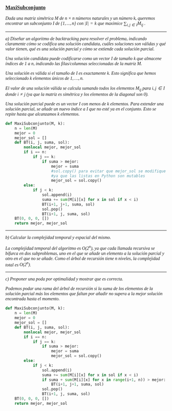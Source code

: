 <font face="LaTeX">

### <u>MaxiSubconjunto</u>
*Dada una matriz simétrica M de $n × n$ números naturales y un número k, queremos encontrar un subconjunto $I$ de $\{1,..., n\}$ con $|I| = k$ que maximice  $\sum_{i,j∈I} M_{ij}$ .*

---

*a) Diseñar un algoritmo de backtracking para resolver el problema, indicando claramente cómo
se codifica una solución candidata, cuáles soluciones son válidas y qué valor tienen, qué es
una solución parcial y cómo se extiende cada solución parcial.*

*Una solución candidata puede codificarse como un vector $I$ de tamaño $k$ que almacene índices de $1$ a $n$, indicando las filas/columnas seleccionadas de la matriz $M$.*

*Una solución es válida si el tamaño de $I$ es exactamente $k$. Esto significa que hemos seleccionado $k$ elementos únicos de ${1, \ldots, n}$.*

*El valor de una solución válida se calcula sumando todos los elementos $M_{ij}$ para $i, j \in I$ donde $i \neq j$ (ya que la matriz es simétrica y los elementos de la diagonal son $0$).*

*Una solución parcial puede es un vector $I$ con menos de $k$ elementos. Para extender una solución parcial, se añade un nuevo índice a $I$ que no esté ya en el conjunto. Esto se repite hasta que alcanzamos $k$ elementos.*

```python
def MaxiSubconjunto(M, k):
    n = len(M)
    mejor = 0
    mejor_sol = []
    def BT(i, j, suma, sol):
        nonlocal mejor, mejor_sol
        if i == n:
            if j == k:
                if suma > mejor:
                    mejor = suma
                    #sol.copy() para evitar que mejor_sol se modifique cuando sol se modifica, 
                    #ya que las listas en Python son mutables
                    mejor_sol = sol.copy()
        else:
            if j < k:
                sol.append(i)
                suma += sum(M[i][x] for x in sol if x < i)
                BT(i+1, j+1, suma, sol)
                sol.pop()
                BT(i+1, j, suma, sol)
    BT(0, 0, 0, [])
    return mejor, mejor_sol
```

---

*b) Calcular la complejidad temporal y espacial del mismo.*

*La complejidad temporal del algoritmo es $O(2^n)$, ya que cada llamada recursiva se bifurca en dos subproblemas, uno en el que se añade un elemento a la solución parcial y otro en el que no se añade. Como el árbol de recursión tiene $n$ niveles, la complejidad total es $O(2^n)$.*

---

*c) Proponer una poda por optimalidad y mostrar que es correcta.*

*Podemos podar una rama del árbol de recursión si la suma de los elementos de la solución parcial más los elementos que faltan por añadir no supera a la mejor solución encontrada hasta el momento.*

```python
def MaxiSubconjunto(M, k):
    n = len(M)
    mejor = 0
    mejor_sol = []
    def BT(i, j, suma, sol):
        nonlocal mejor, mejor_sol
        if i == n:
            if j == k:
                if suma > mejor:
                    mejor = suma
                    mejor_sol = sol.copy()
        else:
            if j < k:
                sol.append(i)
                suma += sum(M[i][x] for x in sol if x < i)
                if suma + sum(M[i][x] for x in range(i+1, n)) > mejor:
                    BT(i+1, j+1, suma, sol)
                sol.pop()
                BT(i+1, j, suma, sol)
    BT(0, 0, 0, [])
    return mejor, mejor_sol
```

</font>